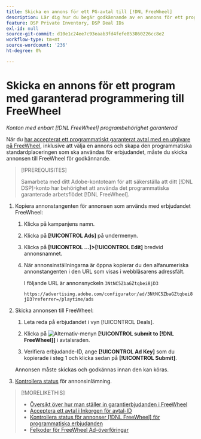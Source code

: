 ```yaml
---
title: Skicka en annons för ett PG-avtal till [!DNL FreeWheel]
description: Lär dig hur du begär godkännande av en annons för ett programmatiskt garanterat avtal med en utgivare på FreeWheel.
feature: DSP Private Inventory, DSP Deal IDs
exl-id: null
source-git-commit: d10e1c24ee7c93eaab3fd4fefe853860226cc8e2
workflow-type: tm+mt
source-wordcount: '236'
ht-degree: 0%

---
```


# Skicka en annons för ett program med garanterad programmering till FreeWheel

*Konton med enbart  [!DNL FreeWheel] programbehörighet garanterad*

När du [har accepterat ett programmatiskt garanterat avtal med en utgivare på FreeWheel](#programmatic-guaranteed-set-up.md#pg-setup-deal-id-inbox), inklusive att välja en annons och skapa den programmatiska standardplaceringen som ska användas för erbjudandet, måste du skicka annonsen till FreeWheel för godkännande.

>[!PREREQUISITES]
>
>Samarbeta med ditt Adobe-kontoteam för att säkerställa att ditt [!DNL DSP]-konto har behörighet att använda det programmatiska garanterade arbetsflödet [!DNL FreeWheel].

1. Kopiera annonstangenten för annonsen som används med erbjudandet FreeWheel:

   1. Klicka på kampanjens namn.

   1. Klicka på **[!UICONTROL Ads]** på undermenyn.

   1. Klicka på **[!UICONTROL ...]>[!UICONTROL Edit]** bredvid annonsnamnet.

   1. När annonsinställningarna är öppna kopierar du den alfanumeriska annonstangenten i den URL som visas i webbläsarens adressfält.

      I följande URL är annonsnyckeln `3NtNC5ZbaGZtqbei8jD3`

      `https://advertising.adobe.com/configurator/ad/3NtNC5ZbaGZtqbei8jD3?referrer=/playtime/ads`

1. Skicka annonsen till FreeWheel:

   1. Leta reda på erbjudandet i vyn [!UICONTROL Deals].

   1. Klicka på ![Alternativ-menyn](/help/dsp/assets/options-menu.png) **[!UICONTROL submit to [!DNL FreeWheel]]** i avtalsraden.

   1. Verifiera erbjudande-ID, ange **[!UICONTROL Ad Key]** som du kopierade i steg 1 och klicka sedan på **[!UICONTROL Submit]**.

   Annonsen måste skickas och godkännas innan den kan köras.

1. [Kontrollera status](freewheel-check-status.md) för annonsinlämning.

>[!MORELIKETHIS]
>
>* [Översikt över hur man ställer in garantierbjudanden i FreeWheel](freewheel-overview.md)
>* [Acceptera ett avtal i Inkorgen för avtal-ID](deal-id-inbox-accept.md)
>* [Kontrollera status för annonser  [!DNL FreeWheel] för programmatiska erbjudanden](freewheel-check-status.md)
>* [Felkoder för FreeWheel Ad-överföringar](freewheel-error-codes.md)

